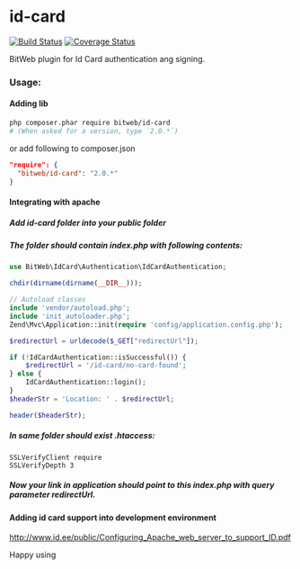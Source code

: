 id-card
=======
[![Build Status](https://travis-ci.org/BitWeb/id-card.png?branch=master)](https://travis-ci.org/BitWeb/id-card)
[![Coverage Status](https://coveralls.io/repos/BitWeb/id-card/badge.png?branch=master)](https://coveralls.io/r/BitWeb/id-card?branch=master)

BitWeb plugin for Id Card authentication ang signing.

### Usage:

#### Adding lib
```sh
php composer.phar require bitweb/id-card
# (When asked for a version, type `2.0.*`)
```

or add following to composer.json

```json
"require": {
  "bitweb/id-card": "2.0.*"
}
```

#### Integrating with apache

##### Add id-card folder into your public folder
##### The folder should contain index.php with following contents:
```php
use BitWeb\IdCard\Authentication\IdCardAuthentication;

chdir(dirname(dirname(__DIR__)));

// Autoload classes
include 'vendor/autoload.php';
include 'init_autoloader.php';
Zend\Mvc\Application::init(require 'config/application.config.php');

$redirectUrl = urldecode($_GET["redirectUrl"]);

if (!IdCardAuthentication::isSuccessful()) {
    $redirectUrl = '/id-card/no-card-found';
} else {
    IdCardAuthentication::login();
}
$headerStr = 'Location: ' . $redirectUrl;

header($headerStr);
```
##### In same folder should exist .htaccess:
```
SSLVerifyClient require
SSLVerifyDepth 3
```
##### Now your link in application should point to this index.php with query parameter redirectUrl.


#### Adding id card support into development environment
http://www.id.ee/public/Configuring_Apache_web_server_to_support_ID.pdf

Happy using
